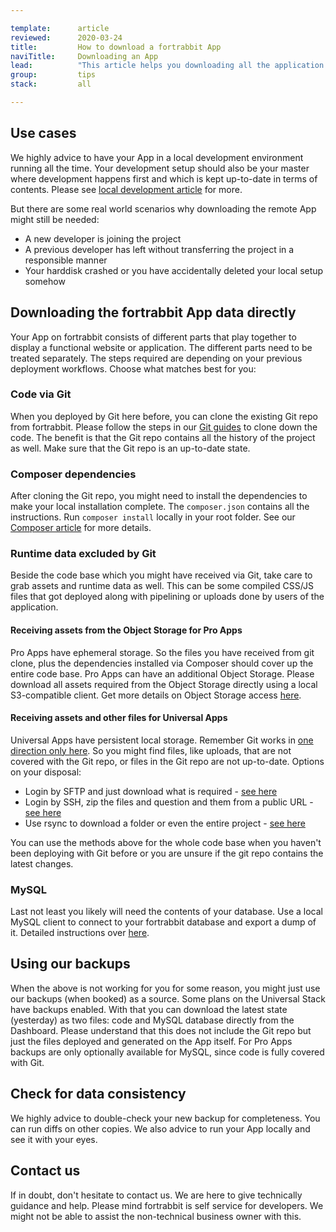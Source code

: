 ```yaml
---

template:      article
reviewed:      2020-03-24
title:         How to download a fortrabbit App
naviTitle:     Downloading an App
lead:          "This article helps you downloading all the application data required directly from our services to run it elsewhere. This might help you: boarding a new developer, moving away to a different hosting provider, or just getting a fresh backup, or archiving your project before shutting it down. Tech skills are required to do this."
group:         tips
stack:         all

---
```



## Use cases

We highly advice to have your App in a local development environment running all the time. Your development setup should also be your master where development happens first and which is kept up-to-date in terms of contents. Please see [local development article](/local-development) for more.

But there are some real world scenarios why downloading the remote App might still be needed:

* A new developer is joining the project
* A previous developer has left without transferring the project in a responsible manner
* Your harddisk crashed or you have accidentally deleted your local setup somehow


## Downloading the fortrabbit App data directly

Your App on fortrabbit consists of different parts that play together to display a functional website or application. The different parts need to be treated separately. The steps required are depending on your previous deployment workflows. Choose what matches best for you:


### Code via Git

When you deployed by Git here before, you can clone the existing Git repo from fortrabbit. Please follow the steps in our [Git guides](/git-deployment) to clone down the code. The benefit is that the Git repo contains all the history of the project as well. Make sure that the Git repo is an up-to-date state.


### Composer dependencies

After cloning the Git repo, you might need to install the dependencies to make your local installation complete. The `composer.json` contains all the instructions. Run `composer install` locally in your root folder. See our [Composer article](/composer) for more details.


### Runtime data excluded by Git

Beside the code base which you might have received via Git, take care to grab assets and runtime data as well. This can be some compiled CSS/JS files that got deployed along with pipelining or uploads done by users of the application.


#### Receiving assets from the Object Storage for Pro Apps

Pro Apps have ephemeral storage. So the files you have received from git clone, plus the dependencies installed via Composer should cover up the entire code base. Pro Apps can have an additional Object Storage. Please download all assets required from the Object Storage directly using a local S3-compatible client. Get more details on Object Storage access [here](/object-storage).


#### Receiving assets and other files for Universal Apps

Universal Apps have persistent local storage. Remember Git works in [one direction only here](/deployment-methods-uni#toc-git-works-only-one-way). So you might find files, like uploads, that are not covered with the Git repo, or files in the Git repo are not up-to-date. Options on your disposal:

* Login by SFTP and just download what is required - [see here](/sftp)
* Login by SSH, zip the files and question and them from a public URL - [see here](/ssh-uni)
* Use rsync to download a folder or even the entire project - [see here](/rsync)

You can use the methods above for the whole code base when you haven't been deploying with Git before or you are unsure if the git repo contains the latest changes.


### MySQL

Last not least you likely will need the contents of your database. Use a local MySQL client to connect to your fortrabbit database and export a dump of it. Detailed instructions over [here](/mysql).


<!--

## Craft Copy for Craft CMS

@Oli is it possible to use Craft Copy to clone down an App? So to start blank locally?

-->


## Using our backups

When the above is not working for you for some reason, you might just use our backups (when booked) as a source. Some plans on the Universal Stack have backups enabled. With that you can download the latest state (yesterday) as two files: code and MySQL database directly from the Dashboard. Please understand that this does not include the Git repo but just the files deployed and generated on the App itself. For Pro Apps backups are only optionally available for MySQL, since code is fully covered with Git.


## Check for data consistency

We highly advice to double-check your new backup for completeness. You can run diffs on other copies. We also advice to run your App locally and see it with your eyes.


## Contact us

If in doubt, don't hesitate to contact us. We are here to give technically guidance and help. Please mind fortrabbit is self service for developers. We might not be able to assist the non-technical business owner with this. 